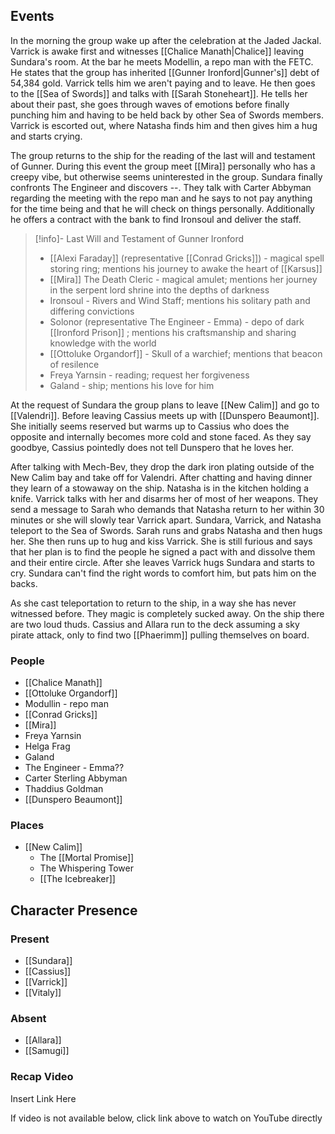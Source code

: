 ## Events
In the morning the group wake up after the celebration at the Jaded Jackal. Varrick is awake first and witnesses [[Chalice Manath|Chalice]] leaving Sundara's room. At the bar he meets Modellin, a repo man with the FETC. He states that the group has inherited [[Gunner Ironford|Gunner's]] debt of 54,384 gold. Varrick tells him we aren't paying and to leave. He then goes to the [[Sea of Swords]] and talks with [[Sarah Stoneheart]]. He tells her about their past, she goes through waves of emotions before finally punching him and having to be held back by other Sea of Swords members. Varrick is escorted out, where Natasha finds him and then gives him a hug and starts crying.

The group returns to the ship for the reading of the last will and testament of Gunner. During this event the group meet [[Mira]] personally who has a creepy vibe, but otherwise seems uninterested in the group. Sundara finally confronts The Engineer and discovers --. They talk with Carter Abbyman regarding the meeting with the repo man and he says to not pay anything for the time being and that he will check on things personally. Additionally he offers a contract with the bank to find Ironsoul and deliver the staff.

> [!info]- Last Will and Testament of Gunner Ironford  
> - [[Alexi Faraday]] (representative [[Conrad Gricks]]) - magical spell storing ring; mentions his journey to awake the heart of [[Karsus]]
> - [[Mira]] The Death Cleric - magical amulet; mentions her journey in the serpent lord shrine into the depths of darkness
> - Ironsoul - Rivers and Wind Staff; mentions his solitary path and differing convictions
> - Solonor (representative The Engineer - Emma) - depo of dark [[Ironford Prison]] ; mentions his craftsmanship and sharing knowledge with the world
> - [[Ottoluke Organdorf]] - Skull of a warchief; mentions that beacon of resilence
> - Freya Yarnsin - reading; request her forgiveness
> - Galand - ship; mentions his love for him

At the request of Sundara the group plans to leave [[New Calim]] and go to [[Valendri]]. Before leaving Cassius meets up with [[Dunspero Beaumont]]. She initially seems reserved but warms up to Cassius who does the opposite and internally becomes more cold and stone faced. As they say goodbye, Cassius pointedly does not tell Dunspero that he loves her.

After talking with Mech-Bev, they drop the dark iron plating outside of the New Calim bay and take off for Valendri. After chatting and having dinner they learn of a stowaway on the ship. Natasha is in the kitchen holding a knife. Varrick talks with her and disarms her of most of her weapons. They send a message to Sarah who demands that Natasha return to her within 30 minutes or she will slowly tear Varrick apart. Sundara, Varrick, and Natasha teleport to the Sea of Swords. Sarah runs and grabs Natasha and then hugs her. She then runs up to hug and kiss Varrick. She is still furious and says that her plan is to find the people he signed a pact with and dissolve them and their entire circle. After she leaves Varrick hugs Sundara and starts to cry. Sundara can't find the right words to comfort him, but pats him on the backs. 

As she cast teleportation to return to the ship, in a way she has never witnessed before. They magic is completely sucked away. On the ship there are two loud thuds. Cassius and Allara run to the deck assuming a sky pirate attack, only to find two [[Phaerimm]] pulling themselves on board.


### People
- [[Chalice Manath]] 
- [[Ottoluke Organdorf]] 
- Modullin - repo man
- [[Conrad Gricks]] 
- [[Mira]] 
- Freya Yarnsin
- Helga Frag
- Galand
- The Engineer - Emma??
- Carter Sterling Abbyman
- Thaddius Goldman
- [[Dunspero Beaumont]] 

### Places 
- [[New Calim]] 
	- The [[Mortal Promise]] 
	- The Whispering Tower
	- [[The Icebreaker]] 

## Character Presence 
### Present
- [[Sundara]] 
- [[Cassius]] 
- [[Varrick]] 
- [[Vitaly]] 
### Absent
- [[Allara]] 
- [[Samugi]] 

### Recap Video
Insert Link Here

If video is not available below, click link above to watch on YouTube directly